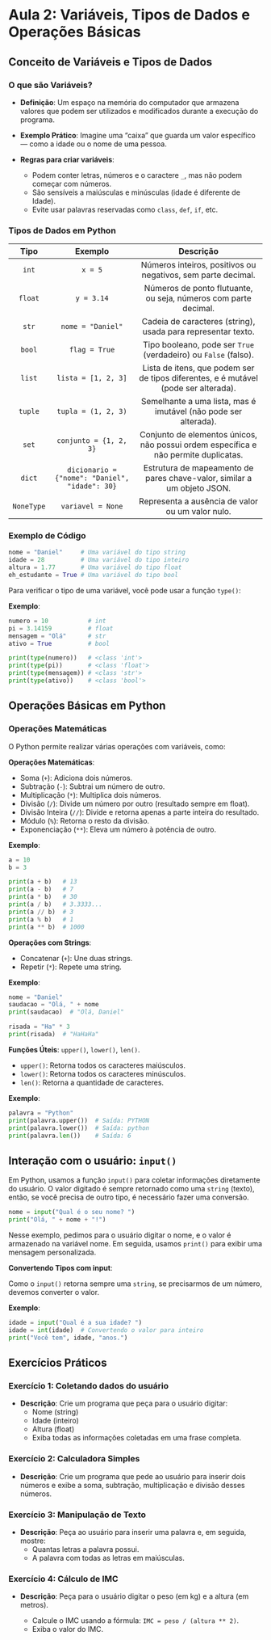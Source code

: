 # Aula 2: Variáveis, Tipos de Dados e Operações Básicas

## Conceito de Variáveis e Tipos de Dados

### O que são Variáveis?

- **Definição**: Um espaço na memória do computador que armazena valores que podem ser utilizados e modificados durante a execução do programa.
- **Exemplo Prático**: Imagine uma “caixa” que guarda um valor específico — como a idade ou o nome de uma pessoa.

- **Regras para criar variáveis**:

  - Podem conter letras, números e o caractere `_`, mas não podem começar com números.
  - São sensíveis a maiúsculas e minúsculas (idade é diferente de Idade).
  - Evite usar palavras reservadas como `class`, `def`, `if`, etc.

### Tipos de Dados em Python

| Tipo           | Exemplo               | Descrição                                                                                   |
|:----------------:|:-----------------------:|:---------------------------------------------------------------------------------------------:|
| `int`          | `x = 5`              | Números inteiros, positivos ou negativos, sem parte decimal.                                |
| `float`        | `y = 3.14`           | Números de ponto flutuante, ou seja, números com parte decimal.                             |
| `str`          | `nome = "Daniel"`    | Cadeia de caracteres (string), usada para representar texto.                                |
| `bool`         | `flag = True`        | Tipo booleano, pode ser `True` (verdadeiro) ou `False` (falso).                             |
| `list`         | `lista = [1, 2, 3]`  | Lista de itens, que podem ser de tipos diferentes, e é mutável (pode ser alterada).         |
| `tuple`        | `tupla = (1, 2, 3)`  | Semelhante a uma lista, mas é imutável (não pode ser alterada).                             |
| `set`          | `conjunto = {1, 2, 3}`| Conjunto de elementos únicos, não possui ordem específica e não permite duplicatas.         |
| `dict`         | `dicionario = {"nome": "Daniel", "idade": 30}` | Estrutura de mapeamento de pares chave-valor, similar a um objeto JSON.                     |
| `NoneType`     | `variavel = None`    | Representa a ausência de valor ou um valor nulo.                                            |

### Exemplo de Código

```python
nome = "Daniel"     # Uma variável do tipo string
idade = 28          # Uma variável do tipo inteiro
altura = 1.77       # Uma variável do tipo float
eh_estudante = True # Uma variável do tipo bool
```

Para verificar o tipo de uma variável, você pode usar a função `type()`:

**Exemplo**:

```python
numero = 10           # int
pi = 3.14159          # float
mensagem = "Olá"      # str
ativo = True          # bool

print(type(numero))   # <class 'int'>
print(type(pi))       # <class 'float'>
print(type(mensagem)) # <class 'str'>
print(type(ativo))    # <class 'bool'>
```

## Operações Básicas em Python

### Operações Matemáticas

O Python permite realizar várias operações com variáveis, como:

**Operações Matemáticas**:

- Soma (`+`): Adiciona dois números.
- Subtração (`-`): Subtrai um número de outro.
- Multiplicação (`*`): Multiplica dois números.
- Divisão (`/`): Divide um número por outro (resultado sempre em float).
- Divisão Inteira (`//`): Divide e retorna apenas a parte inteira do resultado.
- Módulo (`%`): Retorna o resto da divisão.
- Exponenciação (`**`): Eleva um número à potência de outro.

**Exemplo**:

```python
a = 10
b = 3

print(a + b)   # 13
print(a - b)   # 7
print(a * b)   # 30
print(a / b)   # 3.3333...
print(a // b)  # 3
print(a % b)   # 1
print(a ** b)  # 1000
```

**Operações com Strings**:

- Concatenar (`+`): Une duas strings.
- Repetir (`*`): Repete uma string.

**Exemplo**:

```python
nome = "Daniel"
saudacao = "Olá, " + nome
print(saudacao)  # "Olá, Daniel"

risada = "Ha" * 3
print(risada)  # "HaHaHa"
```

**Funções Úteis**: `upper()`, `lower()`, `len()`.

- `upper()`: Retorna todos os caracteres maiúsculos.
- `lower()`: Retorna todos os caracteres minúsculos.
- `len()`: Retorna a quantidade de caracteres.

**Exemplo**:

```python
palavra = "Python"
print(palavra.upper())  # Saída: PYTHON
print(palavra.lower())  # Saída: python
print(palavra.len())    # Saída: 6
```

## Interação com o usuário: `input()`

Em Python, usamos a função `input()` para coletar informações diretamente do usuário. O valor digitado é sempre retornado como uma `string` (texto), então, se você precisa de outro tipo, é necessário fazer uma conversão.

```python
nome = input("Qual é o seu nome? ")
print("Olá, " + nome + "!")
```

Nesse exemplo, pedimos para o usuário digitar o nome, e o valor é armazenado na variável nome. Em seguida, usamos `print()` para exibir uma mensagem personalizada.

**Convertendo Tipos com input**:

Como o `input()` retorna sempre uma `string`, se precisarmos de um número, devemos converter o valor.

**Exemplo**:

```python
idade = input("Qual é a sua idade? ")
idade = int(idade)  # Convertendo o valor para inteiro
print("Você tem", idade, "anos.")
```

## Exercícios Práticos

### Exercício 1: Coletando dados do usuário

- **Descrição**: Crie um programa que peça para o usuário digitar:
  - Nome (string)
  - Idade (inteiro)
  - Altura (float)
  - Exiba todas as informações coletadas em uma frase completa.

### Exercício 2: Calculadora Simples

- **Descrição**: Crie um programa que pede ao usuário para inserir dois números e exibe a soma, subtração, multiplicação e divisão desses números.

### Exercício 3: Manipulação de Texto

- **Descrição**: Peça ao usuário para inserir uma palavra e, em seguida, mostre:
  - Quantas letras a palavra possui.
  - A palavra com todas as letras em maiúsculas.

### Exercício 4: Cálculo de IMC

- **Descrição**: Peça para o usuário digitar o peso (em kg) e a altura (em metros).

  - Calcule o IMC usando a fórmula: `IMC = peso / (altura ** 2)`.
  - Exiba o valor do IMC.
